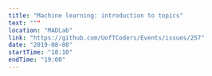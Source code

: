 ```yaml
---
title: "Machine learning: introduction to topics"
text: """
location: "MADLab"
link: "https://github.com/UofTCoders/Events/issues/257"
date: "2019-08-08"
startTime: "18:10"
endTime: "19:00"
---
```

